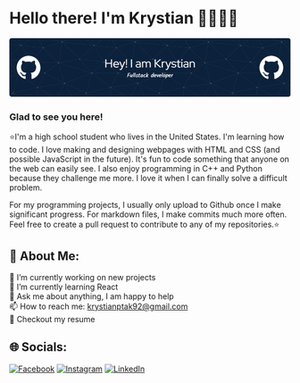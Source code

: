 # Hello there!  I'm Krystian 👋👩🏾‍💻
<img src="github-header-image.png" alt="alt">

### Glad to see you here!   
⭐I'm a high school student who lives in the United States. I'm learning how to code. I love making and designing webpages with HTML and CSS (and possible JavaScript in the future). It's fun to code something that anyone on the web can easily see. I also enjoy programming in C++ and Python because they challenge me more. I love it when I can finally solve a difficult problem.

For my programming projects, I usually only upload to Github once I make significant progress. For markdown files, I make commits much more often. Feel free to create a pull request to contribute to any of my repositories.⭐

## 💫 About Me:
🔭  I’m currently working on new projects<br>🌱  I’m currently learning React<br>💬  Ask me about anything, I am happy to help<br>📫 How to reach me: krystianptak92@gmail.com<br>📝  Checkout my resume

## 🌐 Socials:
[![Facebook](https://img.shields.io/badge/Facebook-%231877F2.svg?logo=Facebook&logoColor=white)](https://facebook.com/Krystian) [![Instagram](https://img.shields.io/badge/Instagram-%23E4405F.svg?logo=Instagram&logoColor=white)](https://instagram.com/krystian) [![LinkedIn](https://img.shields.io/badge/LinkedIn-%230077B5.svg?logo=linkedin&logoColor=white)](https://linkedin.com/in/krsytian) 

